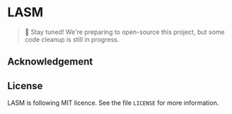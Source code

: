 # LASM
> 🫠 Stay tuned! We're preparing to open-source this project, but some code cleanup is still in progress.


## Acknowledgement

## License
LASM is following MIT licence.  See the file `LICENSE` for more information.
